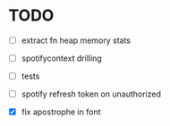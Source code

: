 # TODO

-[ ] extract fn heap memory stats

-[ ] spotifycontext drilling

-[ ] tests

-[ ] spotify refresh token on unauthorized

-[x] fix apostrophe in font
